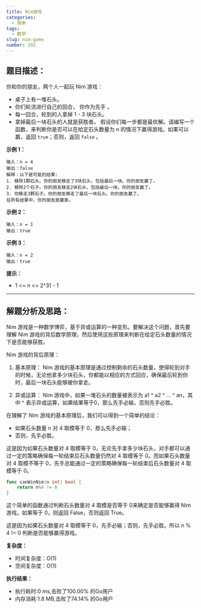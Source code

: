 ```yaml
---
title: Nim游戏
categories:
  - 简单
tags:
  - 数学
slug: nim-game
number: 292
---
```


## 题目描述：

你和你的朋友，两个人一起玩 Nim 游戏：

- 桌子上有一堆石头。
- 你们轮流进行自己的回合， 你作为先手 。
- 每一回合，轮到的人拿掉 1 - 3 块石头。
- 拿掉最后一块石头的人就是获胜者。
假设你们每一步都是最优解。请编写一个函数，来判断你是否可以在给定石头数量为 n 的情况下赢得游戏。如果可以赢，返回 `true`；否则，返回 `false` 。

**示例 1：**
```
输入：n = 4
输出：false 
解释：以下是可能的结果:
1. 移除1颗石头。你的朋友移走了3块石头，包括最后一块。你的朋友赢了。
2. 移除2个石子。你的朋友移走2块石头，包括最后一块。你的朋友赢了。
3. 你移走3颗石子。你的朋友移走了最后一块石头。你的朋友赢了。
在所有结果中，你的朋友是赢家。
```

**示例 2：**
```
输入：n = 1
输出：true
```

**示例 3：**
```
输入：n = 2
输出：true
```

**提示：**
- 1 <= n <= 2^31 - 1

---
## 解题分析及思路：

Nim 游戏是一种数学博弈，基于异或运算的一种变形。要解决这个问题，首先要理解 Nim 游戏的背后数学原理，然后使用这些原理来判断在给定石头数量的情况下是否能够获胜。

Nim 游戏的背后原理：

1. 基本原理：
Nim 游戏的基本原理是通过控制剩余的石头数量，使得轮到对手的时候，无论他拿多少块石头，你都能以相应的方式回应，确保最后轮到你时，最后一块石头能够被你拿走。

2. 异或运算：
Nim 游戏中，如果一堆石头的数量被表示为 a1 ^ a2 ^ ... ^ an，其中 ^ 表示异或运算，如果结果等于0，那么先手必输，否则先手必胜。


在理解了 Nim 游戏的基本原理后，我们可以得到一个简单的结论：

- 如果石头数量 n 对 4 取模等于 0，那么先手必输；
- 否则，先手必胜。

这是因为如果石头数量对 4 取模等于 0，无论先手拿多少块石头，对手都可以通过一定的策略确保每一轮结束后石头数量仍然对 4 取模等于 0。而如果石头数量对 4 取模不等于 0，先手总能通过一定的策略确保每一轮结束后石头数量对 4 取模等于 0。

```go
func canWinNim(n int) bool {
	return n%4 != 0
}
```

这个简单的函数通过判断石头数量对 4 取模是否等于 0来确定是否能够赢得 Nim 游戏。如果等于 0，则返回 False，否则返回 True。

这是因为如果石头数量对 4 取模等于 0，先手必输；否则，先手必胜。所以 n % 4 != 0 判断是否能够赢得游戏。

**复杂度：**

- 时间复杂度：O(1)
- 空间复杂度：O(1)

**执行结果：**

- 执行耗时:0 ms,击败了100.00% 的Go用户
- 内存消耗:1.8 MB,击败了74.14% 的Go用户
